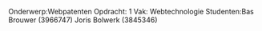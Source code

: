 Onderwerp:Webpatenten
Opdracht: 1
Vak: Webtechnologie
Studenten:Bas Brouwer (3966747) Joris Bolwerk (3845346)
 


